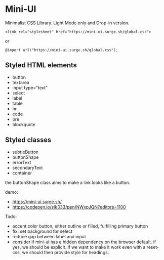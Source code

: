 # Mini-UI

Minimalist CSS Library. Light Mode only and Drop-in version.

```
<link rel="stylesheet" href="https://mini-ui.surge.sh/global.css">
```

or

```
@import url("https://mini-ui.surge.sh/global.css");
```

## Styled HTML elements

-   button
-   textarea
-   input type="text"
-   select
-   label
-   table
-   hr
-   code
-   pre
-   blockquote

## Styled classes

-   subtleButton
-   buttonShape
-   errorText
-   secondaryText
-   container

the buttonShape class aims to make a link looks like a button.

demo:

-   https://mini-ui.surge.sh/
-   https://codepen.io/slk333/pen/NWxpJQN?editors=1100

Todo:

-   accent color button, either outline or filled, fulfilling primary button
-   fix: set background for select
-   reduce gap between label and input
-   consider if mini-ui has a hidden dependency on the browser default. if yes, we should be explicit. if we want to make it work even with a reset-css, we should then provide style for headings.
